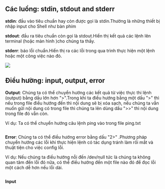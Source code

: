 ## Các luồng: stdin, stdout and stderr

**stdin**: đầu vào tiêu chuẩn hay còn được gọi là stdin.Thường là những thiết bị nhập input cho Shell như bàn phím

**stdout**: đầu ra tiêu chuẩn còn gọi là stdout.Hiển thị kết quả các lệnh lên terminal (hoặc màn hình )cho chúng ta thấy.

**stderr**: báo lỗi chuẩn.Hiển thị ra các lỗi trong qua trình thực hiện một lệnh hoặc một công việc nào đó.

<img src="https://echip.pro/wp-content/uploads/2016/10/Screenshot-from-2016-10-17-11-27-59.png">

## Điều hường: input, output, error

**Output**: Chúng ta có thể chuyển hướng các kết quả từ việc thực thi lệnh (output) bằng dấu lớn hơn ">".Trong khi ta điều hướng bằng một dấu ">" thì nếu trong file điều hướng đến thì nội dung sẽ bị xóa sạch, nếu chúng ta vẫn muốn gữi nội dung có trong file thì chúng ta lên dùng dấu ">>" thì nội dung trong file đó vẫn còn.

Ví dụ: Ta có thể chuyển hướng câu lệnh ping vào trong file ping.txt

<img src="">

**Error**: Chúng ta có thể điều hướng error bằng dấu "2>" .Phương pháp chuyển hướng các lỗi khi thực hiện lệnh có tác dụng tránh làm rối mắt và thuật tiện cho việc config lỗi.

Ví dụ: Nếu chúng ta điều hướng nỗi đến /dev/null tức là chúng ta không quan tâm đến lỗi đó nữa, có thể điều hướng đến một file nào đó để đọc lỗi một cách dễ hơn nếu lỗi dài.

<img src="">

**Input**
